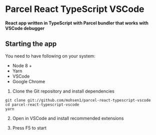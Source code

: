 # Parcel React TypeScript VSCode 

**React app written in TypeScript with Parcel bundler that works with VSCode debugger**


## Starting the app

You need to have following on your system:

* Node 8 +
* Yarn
* VSCode
* Google Chrome 

1. Clone the Git repository and install dependencies

```
git clone git://github.com/mohsen1/parcel-react-typescript-vscode
cd parcel-react-typescript-vscode
yarn
```

2. Open in VSCode and install recommended extensions 

3. Press F5 to start 

